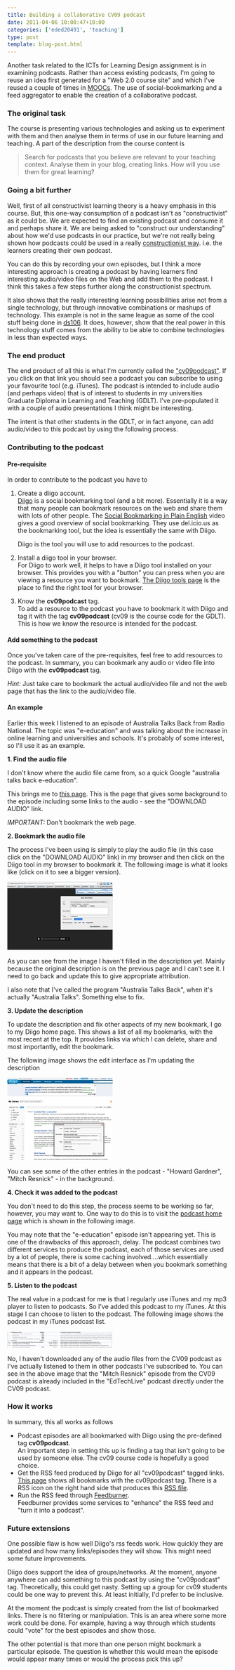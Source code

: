 ```yaml
---
title: Building a collaborative CV09 podcast
date: 2011-04-06 10:00:47+10:00
categories: ['eded20491', 'teaching']
type: post
template: blog-post.html
---
```

Another task related to the ICTs for Learning Design assignment is in examining podcasts. Rather than access existing podcasts, I'm going to reuse an idea first generated for a "Web 2.0 course site" and which I've reused a couple of times in [MOOCs](http://mooc.ca/). The use of social-bookmarking and a feed aggregator to enable the creation of a collaborative podcast.

### The original task

The course is presenting various technologies and asking us to experiment with them and then analyse them in terms of use in our future learning and teaching. A part of the description from the course content is

> Search for podcasts that you believe are relevant to your teaching context. Analyse them in your blog, creating links. How will you use them for great learning?

### Going a bit further

Well, first of all constructivist learning theory is a heavy emphasis in this course. But, this one-way consumption of a podcast isn't as "constructivist" as it could be. We are expected to find an existing podcast and consume it and perhaps share it. We are being asked to "construct our understanding" about how we'd use podcasts in our practice, but we're not really being shown how podcasts could be used in a really [constructionist way](http://en.wikipedia.org/wiki/Constructionism_\(learning_theory\)). i.e. the learners creating their own podcast.

You can do this by recording your own episodes, but I think a more interesting approach is creating a podcast by having learners find interesting audio/video files on the Web and add them to the podcast. I think this takes a few steps further along the constructionist spectrum.

It also shows that the really interesting learning possibilities arise not from a single technology, but through innovative combinations or mashups of technology. This example is not in the same league as some of the cool stuff being done in [ds106](http://ds106.us/). It does, however, show that the real power in this technology stuff comes from the ability to be able to combine technologies in less than expected ways.

### The end product

The end product of all this is what I'm currently called the ["cv09podcast"](http://feeds.feedburner.com/gdlt). If you click on that link you should see a podcast you can subscribe to using your favourite tool (e.g. iTunes). The podcast is intended to include audio (and perhaps video) that is of interest to students in my universities Graduate Diploma in Learning and Teaching (GDLT). I've pre-populated it with a couple of audio presentations I think might be interesting.

The intent is that other students in the GDLT, or in fact anyone, can add audio/video to this podcast by using the following process.

### Contributing to the podcast

#### Pre-requisite

In order to contribute to the podcast you have to

1. Create a diigo account.  
    [Diigo](http://diigo.com/) is a social bookmarking tool (and a bit more). Essentially it is a way that many people can bookmark resources on the web and share them with lots of other people. The [Social Bookmarking in Plain English](http://www.commoncraft.com/bookmarking-plain-english) video gives a good overview of social bookmarking. They use del.icio.us as the bookmarking tool, but the idea is essentially the same with Diigo.
    
    Diigo is the tool you will use to add resources to the podcast.
    
2. Install a diigo tool in your browser.  
    For Diigo to work well, it helps to have a Diigo tool installed on your browser. This provides you with a "button" you can press when you are viewing a resource you want to bookmark. [The Diigo tools page](http://www.diigo.com/tools/) is the place to find the right tool for your browser.
3. Know the **cv09podcast** tag.  
    To add a resource to the podcast you have to bookmark it with Diigo and tag it with the tag **cv09podcast** (cv09 is the course code for the GDLT). This is how we know the resource is intended for the podcast.

#### Add something to the podcast

Once you've taken care of the pre-requisites, feel free to add resources to the podcast. In summary, you can bookmark any audio or video file into Diigo with the **cv09podcast** tag.

_Hint:_ Just take care to bookmark the actual audio/video file and not the web page that has the link to the audio/video file.

#### An example

Earlier this week I listened to an episode of Australia Talks Back from Radio National. The topic was "e-education" and was talking about the increase in online learning and universities and schools. It's probably of some interest, so I'll use it as an example.

**1\. Find the audio file**

I don't know where the audio file came from, so a quick Google "australia talks back e-education".

This brings me to [this page](http://www.abc.net.au/rn/australiatalks/stories/2011/3169303.htm). This is the page that gives some background to the episode including some links to the audio - see the "DOWNLOAD AUDIO" link.

_IMPORTANT:_ Don't bookmark the web page.

**2\. Bookmark the audio file**

The process I've been using is simply to play the audio file (in this case click on the "DOWNLOAD AUDIO" link) in my browser and then click on the Diigo tool in my browser to bookmark it. The following image is what it looks like (click on it to see a bigger version).

[![Bookmarking a podcast episode](images/5593185025_5fcdab0083_m.jpg)](http://www.flickr.com/photos/david_jones/5593185025/ "Bookmarking a podcast episode by David T Jones, on Flickr")

As you can see from the image I haven't filled in the description yet. Mainly because the original description is on the previous page and I can't see it. I need to go back and update this to give appropriate attribution.

I also note that I've called the program "Australia Talks Back", when it's actually "Australia Talks". Something else to fix.

**3\. Update the description**

To update the description and fix other aspects of my new bookmark, I go to my Diigo home page. This shows a list of all my bookmarks, with the most recent at the top. It provides links via which I can delete, share and most importantly, edit the bookmark.

The following image shows the edit interface as I'm updating the description

[![Updating podcast entry](images/5593201819_f5f9b4b781_m.jpg)](http://www.flickr.com/photos/david_jones/5593201819/ "Updating podcast entry by David T Jones, on Flickr")

You can see some of the other entries in the podcast - "Howard Gardner", "Mitch Resnick" - in the background.

**4\. Check it was added to the podcast**

You don't need to do this step, the process seems to be working so far, however, you may want to. One way to do this is to visit the [podcast home page](http://feeds.feedburner.com/gdlt) which is shown in the following image.

You may note that the "e-education" episode isn't appearing yet. This is one of the drawbacks of this approach, delay. The podcast combines two different services to produce the podcast, each of those services are used by a lot of people, there is some caching involved....which essentially means that there is a bit of a delay between when you bookmark something and it appears in the podcast.

**5\. Listen to the podcast**

The real value in a podcast for me is that I regularly use iTunes and my mp3 player to listen to podcasts. So I've added this podcast to my iTunes. At this stage I can choose to listen to the podcast. The following image shows the podcast in my iTunes podcast list.

[![cv09 podcast in itunes](images/5593236787_59e8526565_m.jpg)](http://www.flickr.com/photos/david_jones/5593236787/ "cv09 podcast in itunes by David T Jones, on Flickr")

No, I haven't downloaded any of the audio files from the CV09 podcast as I've actually listened to them in other podcasts I've subscribed to. You can see in the above image that the "Mitch Resnick" episode from the CV09 podcast is already included in the "EdTechLive" podcast directly under the CV09 podcast.

### How it works

In summary, this all works as follows

- Podcast episodes are all bookmarked with Diigo using the pre-defined tag **cv09podcast**.  
    An important step in setting this up is finding a tag that isn't going to be used by someone else. The cv09 course code is hopefully a good choice.
- Get the RSS feed produced by Diigo for all "cv09podcast" tagged links.  
    [This page](http://www.diigo.com/tag/cv09podcast?tab=153) shows all bookmarks with the cv09podcast tag. There is a RSS icon on the right hand side that produces this [RSS file](http://www.diigo.com/rss/tag/cv09podcast?tab=153).
- Run the RSS feed through [Feedburner](http://feedburner.com/).  
    Feedburner provides some services to "enhance" the RSS feed and "turn it into a podcast".

### Future extensions

One possible flaw is how well Diigo's rss feeds work. How quickly they are updated and how many links/episodes they will show. This might need some future improvements.

Diigo does support the idea of groups/networks. At the moment, anyone anywhere can add something to this podcast by using the "cv09podcast" tag. Theoretically, this could get nasty. Setting up a group for cv09 students could be one way to prevent this. At least initially, I'd prefer to be inclusive.

At the moment the podcast is simply created from the list of bookmarked links. There is no filtering or manipulation. This is an area where some more work could be done. For example, having a way through which students could "vote" for the best episodes and show those.

The other potential is that more than one person might bookmark a particular episode. The question is whether this would mean the episode would appear many times or would the process pick this up?